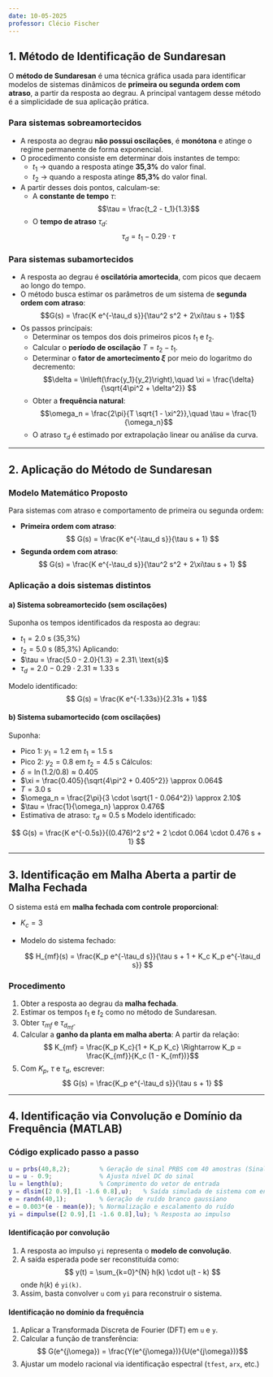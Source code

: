 ```yaml
---
date: 10-05-2025
professor: Clécio Fischer
---
```

## **1. Método de Identificação de Sundaresan**

O **método de Sundaresan** é uma técnica gráfica usada para identificar modelos de sistemas dinâmicos de **primeira ou segunda ordem com atraso**, a partir da resposta ao degrau. A principal vantagem desse método é a simplicidade de sua aplicação prática.

### **Para sistemas sobreamortecidos**

* A resposta ao degrau **não possui oscilações**, é **monótona** e atinge o regime permanente de forma exponencial.
* O procedimento consiste em determinar dois instantes de tempo:
  * $t_1$ → quando a resposta atinge **35,3%** do valor final.
  * $t_2$ → quando a resposta atinge **85,3%** do valor final.
* A partir desses dois pontos, calculam-se:
  * A **constante de tempo** $\tau$: $$\tau = \frac{t_2 - t_1}{1.3}$$
  * O **tempo de atraso** $\tau_d$: $$\tau_d = t_1 - 0.29 \cdot \tau$$
### **Para sistemas subamortecidos**
* A resposta ao degrau é **oscilatória amortecida**, com picos que decaem ao longo do tempo.
* O método busca estimar os parâmetros de um sistema de **segunda ordem com atraso**:$$G(s) = \frac{K e^{-\tau_d s}}{\tau^2 s^2 + 2\xi\tau s + 1}$$
* Os passos principais:
  * Determinar os tempos dos dois primeiros picos $t_1$ e $t_2$.
  * Calcular o **período de oscilação** $T = t_2 - t_1$.
  * Determinar o **fator de amortecimento $\xi$** por meio do logaritmo do decremento: $$\delta = \ln\left(\frac{y_1}{y_2}\right),\quad \xi = \frac{\delta}{\sqrt{4\pi^2 + \delta^2}} $$
  * Obter a **frequência natural**: $$\omega_n = \frac{2\pi}{T \sqrt{1 - \xi^2}},\quad
\tau = \frac{1}{\omega_n}$$
  * O atraso $\tau_d$ é estimado por extrapolação linear ou análise da curva.

---

## **2. Aplicação do Método de Sundaresan**

### **Modelo Matemático Proposto**
Para sistemas com atraso e comportamento de primeira ou segunda ordem:
* **Primeira ordem com atraso**:$$
  G(s) = \frac{K e^{-\tau_d s}}{\tau s + 1} $$
* **Segunda ordem com atraso**:$$
  G(s) = \frac{K e^{-\tau_d s}}{\tau^2 s^2 + 2\xi\tau s + 1} $$
### **Aplicação a dois sistemas distintos**
#### **a) Sistema sobreamortecido (sem oscilações)**
Suponha os tempos identificados da resposta ao degrau:
* $t_1 = 2.0\ \text{s}$ (35,3%)
* $t_2 = 5.0\ \text{s}$ (85,3%)
Aplicando:
* $\tau = \frac{5.0 - 2.0}{1.3} = 2.31\ \text{s}$
* $\tau_d = 2.0 - 0.29 \cdot 2.31 \approx 1.33\ \text{s}$

Modelo identificado:$$
G(s) = \frac{K e^{-1.33s}}{2.31s + 1}$$
#### **b) Sistema subamortecido (com oscilações)**
Suponha:
* Pico 1: $y_1 = 1.2$ em $t_1 = 1.5\ \text{s}$
* Pico 2: $y_2 = 0.8$ em $t_2 = 4.5\ \text{s}$
Cálculos:
* $\delta = \ln(1.2/0.8) \approx 0.405$
* $\xi = \frac{0.405}{\sqrt{4\pi^2 + 0.405^2}} \approx 0.064$
* $T = 3.0\ \text{s}$
* $\omega_n = \frac{2\pi}{3 \cdot \sqrt{1 - 0.064^2}} \approx 2.10$
* $\tau = \frac{1}{\omega_n} \approx 0.476$
* Estimativa de atraso: $\tau_d \approx 0.5\ \text{s}$
Modelo identificado:

$$
G(s) = \frac{K e^{-0.5s}}{(0.476)^2 s^2 + 2 \cdot 0.064 \cdot 0.476 s + 1}
$$

---

## **3. Identificação em Malha Aberta a partir de Malha Fechada**

O sistema está em **malha fechada com controle proporcional**:
* $K_c = 3$
* Modelo do sistema fechado:

  $$
  H_{mf}(s) = \frac{K_p e^{-\tau_d s}}{\tau s + 1 + K_c K_p e^{-\tau_d s}}
  $$

### **Procedimento**
1. Obter a resposta ao degrau da **malha fechada**.
2. Estimar os tempos $t_1$ e $t_2$ como no método de Sundaresan.
3. Obter $\tau_{mf}$ e $\tau_{d_{mf}}$.
4. Calcular a **ganho da planta em malha aberta**:
   A partir da relação:$$   K_{mf} = \frac{K_p K_c}{1 + K_p K_c} \Rightarrow K_p = \frac{K_{mf}}{K_c (1 - K_{mf})}$$
5. Com $K_p$, $\tau$ e $\tau_d$, escrever:$$   G(s) = \frac{K_p e^{-\tau_d s}}{\tau s + 1}   $$
---
## **4. Identificação via Convolução e Domínio da Frequência (MATLAB)**
### **Código explicado passo a passo**
```matlab
u = prbs(40,8,2);        % Geração de sinal PRBS com 40 amostras (Sinal de Entrada)
u = u - 0.9;             % Ajusta nível DC do sinal
lu = length(u);          % Comprimento do vetor de entrada
y = dlsim([2 0.9],[1 -1.6 0.8],u);   % Saída simulada de sistema com entrada u
e = randn(40,1);         % Geração de ruído branco gaussiano
e = 0.003*(e - mean(e)); % Normalização e escalamento do ruído
yi = dimpulse([2 0.9],[1 -1.6 0.8],lu); % Resposta ao impulso
```
#### **Identificação por convolução**
1. A resposta ao impulso `yi` representa o **modelo de convolução**.
2. A saída esperada pode ser reconstituída como:$$   y(t) = \sum_{k=0}^{N} h(k) \cdot u(t - k)   $$
   onde $h(k)$ é `yi(k)`.
3. Assim, basta convolver `u` com `yi` para reconstruir o sistema.
#### **Identificação no domínio da frequência**
1. Aplicar a Transformada Discreta de Fourier (DFT) em `u` e `y`.
2. Calcular a função de transferência:$$   G(e^{j\omega}) = \frac{Y(e^{j\omega})}{U(e^{j\omega})}$$
3. Ajustar um modelo racional via identificação espectral (`tfest`, `arx`, etc.)

